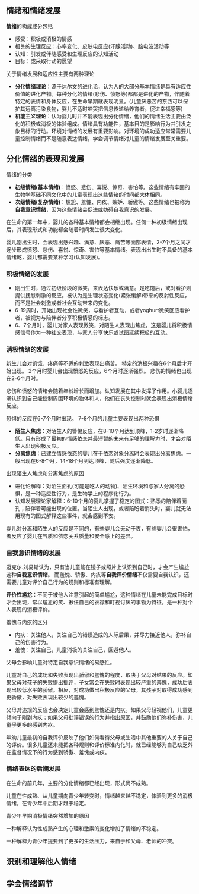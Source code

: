 ## 情绪和情绪发展

**情绪**的构成成分包括
+ 感受：积极或消极的情感
+ 相关的生理反应：心率变化、皮肤电反应(汗腺活动)、脑电波活动等
+ 认知：引发或伴随感受和生理反应的认知活动
+ 目标：或采取行动的愿望

关于情绪发展和适应性主要有两种理论
+ **分化情绪理论**：源于达尔文的进化论，认为人的大部分基本情绪是具有适应性价值的进化产物。每种分化的情绪(悲伤、愤怒等)都都是进化的产物，伴随着特定的表情和身体反应，在生命早期就表现明显。(儿童厌恶苦的东西可以保护其远离污染食物，婴儿不适时啼哭把信息传递给养育者，促进幸福感等)
+ **机能主义理论**：认为婴儿时并不能表现出分化情绪，他们的情绪生活主要由泛化的积极或消极的体验组成。情绪具有功能性，基本目的是影响行为并引发之象目标的行动。环境对情绪的发展有重要影响。对环境的成功适应常常需要儿童控制情绪而不是随意表达情绪，学会调节情绪对儿童的情绪发展至关重要。

## 分化情绪的表现和发展

情绪的分类
+ **初级情绪(基本情绪)**：愤怒、悲伤、喜悦、惊奇、害怕等。这些情绪有牢固的生物学基础不同文化中的儿童表现出这些情绪的时间都大体相同。
+ **次级情绪(复杂情绪)**：尴尬、羞愧、内疚、嫉妒、骄傲等。这些情绪也被称为**自我意识情绪**，因为这些情绪会促进或妨碍自我意识的发展。

在生命的第一年中，婴儿的各种基本情绪都会相继出现。任何一种初级情绪出现后，其表现形式和功能都会随着时间发生很大变化。

婴儿刚出生时，会表现出感兴趣、满意、厌恶、痛苦等面部表情，2-7个月之间才逐步形成愤怒、悲伤、喜悦、惊奇、害怕等基本情绪。表现出出生时不具备的基本情绪乾，婴儿都需要某种学习(认知发展)。

### 积极情绪的发展
+ 刚出生时，通过初级阶段的微笑，来表达快乐或满意。是吃饱后，或对看护则提供抚慰刺激的反应。被认为是生理状态变化(紧张缓解)带来的反射性反应，而不是社会刺激或者社会互动带来的变化。
+ 6-19周时，开始出现社会性微笑，与看护者互动，或者yoghurt微笑回应看护者，被视为与陪伴者分享积极情感的标志。
+ 6、7个月时，婴儿对家人表现微笑，对陌生人表现出焦虑，这是婴儿将积极情感信号作为一种社交表现，与家人分享快乐或试图延续积极的互动。

### 消极情绪的发展

 新生儿会对饥饿、疼痛等不适的刺激表现出痛苦。 特定的消极兴趣在6个月后才开始出现。
2个月时婴儿会出现愤怒的反应，6个月时逐渐强烈。
悲伤的情绪也出现在2-6个月时。

悲伤和愤怒的情绪会随着年龄增长而增加。认知发展在其中发挥了作用。小婴儿逐渐认识到自己能控制周围环境的物体和人，他们在丧失控制时就会表现出消极情绪反应。

恐惧的反应在6-7个月时出现。
7-8个月的儿童主要表现出两种恐惧
+ **陌生人焦虑**：对陌生人的警惕反应，在8-10个月达到顶峰，1-2岁时逐渐降低。只有形成了最初的情感依恋并最短暂的未来有足够的理解力时，才会对陌生人出现积极反应。
+ **分离焦虑**：已建立情感依恋的婴儿在于依恋对象分离时会表现出分离焦虑。一般出现在6-8个月，14-18个月到达顶峰，随后强度逐渐降低。

出现陌生人焦虑和分离焦虑的原因
+ 进化论解释：对陌生面孔(可能是吃人的动物)、陌生环境和与家人分离的恐惧，是一种适应性行为，是生物学上的程序化行为。
+ 认知发展理论家解释：6-10个月的婴儿掌握了稳定的图式：熟悉的陪伴着面孔；陪伴着可能出现的位置。当陌生人出现，或者陪盼着消失时，婴儿就无法用现有的图式解释这些事件，就会感到不安。

婴儿对分离和陌生人的反应是不同的，有些婴儿会无动于衷，有些婴儿会很害怕，者反应了婴儿在气质和依恋关系质量和安全感上的差异。


### 自我意识情绪的发展
 

迈克尔.刘易斯认为，只有当儿童能在镜子或照片上认识到自己时，才会产生尴尬这种**自我意识情绪**。
而羞愧、骄傲、内疚等**自我评价情绪**不仅需要自我认识，还需要儿童对评价自己行为的规则和标准有理解。


**评价性尴尬**：不同于被他人注意引起的简单尴尬，这种情绪在儿童未能完成目标时才会出现，常以尴尬的笑、揪住自己的衣襟和盯视讨厌的事物为特征，是一种对个人表现的消极评价。

羞愧与内疚的区分
+ 内疚：关注他人，关注自己的错误造成的人际后果，并尽力接近他人，弥补自己的伤害行为。
+ 羞愧：关注自己，儿童消极的关注自己，回避他人。

父母会影响儿童对特定自我意识情绪的易感性。

儿童对自己的成功和失败表现出骄傲和羞愧的程度，取决于父母对结果的反应。如果父母对孩子的失败提出批评，子女常会在失败时表现出较严重的羞愧，成功后表现出较低水平的骄傲。相反，对成功做出积极反应的父母，其孩子对取得成功感到更骄傲，对失败表现出较少的羞愧。

父母对违规的反应也会决定儿童会感到羞愧还是内疚。如果父母轻视他们，儿童更倾向于刚到内疚；如果父母批评错误的行为并指出原因，并鼓励他们弥补伤害，儿童乎更多的感到内疚。

年幼儿童最初的自我评价反映了他们如何看待父母或生活中其他重要的人关于自己的评价。很多儿童还未能把各种规则和评价标准内化时，就已经能够为自己缺乏外在监督情况下的行为感到骄傲、羞愧或内疚。


### 情绪表达的后期发展

在生命的前几年，主要的分化情绪都已经出现，形式尚不成熟。


 儿童在性成熟、从儿童期向青少年转变时，情绪越来越不稳定，体验到更多的消极情绪，在青少年中后期才趋于稳定。

 青少年早期消极情绪突然增加的原因

 一种解释认为性成熟产生的心理和激素的变化增加了情绪的不稳定。

 一种解释为青少年提要到了更多的生活压力，来自于和父母、老师的冲突。




## 识别和理解他人情绪
 





## 学会情绪调节



 